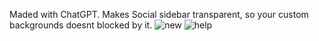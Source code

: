 Maded with ChatGPT. Makes Social sidebar transparent, so your custom backgrounds doesnt blocked by it.
![new](https://github.com/user-attachments/assets/ade51d26-9767-433f-8adf-bcbdc46b99eb)  ![help](https://github.com/user-attachments/assets/e7ae5be5-d444-42a1-a4da-66362687c761)
